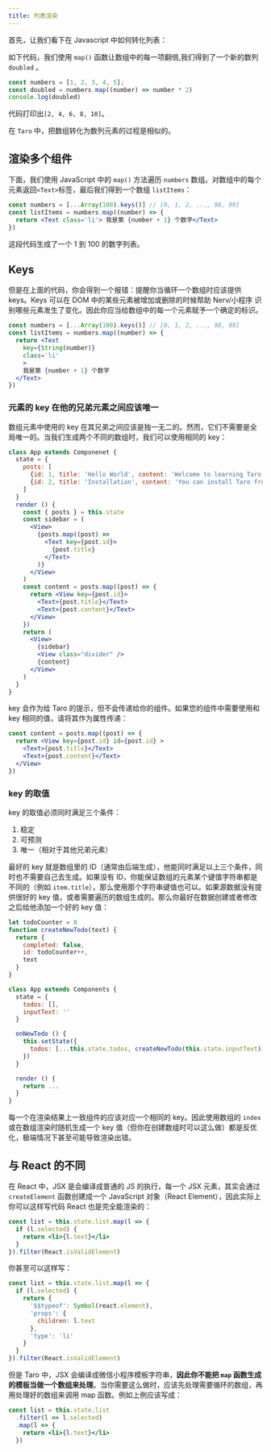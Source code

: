 ```yaml
---
title: 列表渲染
---
```


首先，让我们看下在 Javascript 中如何转化列表：

如下代码，我们使用 `map()` 函数让数组中的每一项翻倍,我们得到了一个新的数列 `doubled` 。

```jsx
const numbers = [1, 2, 3, 4, 5];
const doubled = numbers.map((number) => number * 2)
console.log(doubled)
```

代码打印出`[2, 4, 6, 8, 10]`。

在 `Taro` 中，把数组转化为数列元素的过程是相似的。


## 渲染多个组件

下面，我们使用 JavaScript 中的 `map()` 方法遍历 `numbers` 数组。对数组中的每个元素返回`<Text>`标签，最后我们得到一个数组 `listItems`：

```jsx
const numbers = [...Array(100).keys()] // [0, 1, 2, ..., 98, 99]
const listItems = numbers.map((number) => {
  return <Text class='li'> 我是第 {number + 1} 个数字</Text>
})
```

这段代码生成了一个 1 到 100 的数字列表。

## Keys

但是在上面的代码，你会得到一个报错：提醒你当循环一个数组时应该提供 keys。Keys 可以在 DOM 中的某些元素被增加或删除的时候帮助 Nerv/小程序 识别哪些元素发生了变化。因此你应当给数组中的每一个元素赋予一个确定的标识。

```jsx
const numbers = [...Array(100).keys()] // [0, 1, 2, ..., 98, 99]
const listItems = numbers.map((number) => {
  return <Text
    key={String(number)}
    class='li'
    >
    我是第 {number + 1} 个数字
  </Text>
})
```

### 元素的 key 在他的兄弟元素之间应该唯一

数组元素中使用的 key 在其兄弟之间应该是独一无二的。然而，它们不需要是全局唯一的。当我们生成两个不同的数组时，我们可以使用相同的 key：

```jsx
class App extends Componenet {
  state = {
    posts: [
      {id: 1, title: 'Hello World', content: 'Welcome to learning Taro!'},
      {id: 2, title: 'Installation', content: 'You can install Taro from npm.'}
    ]
  }
  render () {
    const { posts } = this.state
    const sidebar = (
      <View>
        {posts.map((post) =>
          <Text key={post.id}>
            {post.title}
          </Text>
        )}
      </View>
    )
    const content = posts.map((post) => {
      return <View key={post.id}>
        <Text>{post.title}</Text>
        <Text>{post.content}</Text>
      </View>
    })
    return (
      <View>
        {sidebar}
        <View class="divider" />
        {content}
      </View>
    )
  }
}
```

key 会作为给 Taro 的提示，但不会传递给你的组件。如果您的组件中需要使用和 key 相同的值，请将其作为属性传递：

```jsx
const content = posts.map((post) => {
  return <View key={post.id} id={post.id} >
    <Text>{post.title}</Text>
    <Text>{post.content}</Text>
  </View>
})
```

### key 的取值

key 的取值必须同时满足三个条件：

1. 稳定
2. 可预测
3. 唯一（相对于其他兄弟元素）

最好的 key 就是数组里的 ID（通常由后端生成），他能同时满足以上三个条件，同时也不需要自己去生成。如果没有 ID，你能保证数组的元素某个键值字符串都是不同的（例如 `item.title`），那么使用那个字符串键值也可以。如果源数据没有提供很好的 key 值，或者需要遍历的数组生成的。那么你最好在数据创建或者修改之后给他添加一个好的 key 值：

```jsx
let todoCounter = 0
function createNewTodo(text) {
  return {
    completed: false,
    id: todoCounter++,
    text
  }
}

class App extends Components {
  state = {
    todos: [],
    inputText: ''
  }

  onNewTodo () {
    this.setState({
      todos: [...this.state.todos, createNewTodo(this.state.inputText)]
    })
  }

  render () {
    return ...
  }
}
```

每一个在渲染结果上一致组件的应该对应一个相同的 key。因此使用数组的 `index` 或在数组渲染时随机生成一个 key 值（但你在创建数组时可以这么做）都是反优化，极端情况下甚至可能导致渲染出错。

## 与 React 的不同

在 React 中，JSX 是会编译成普通的 JS 的执行，每一个 JSX 元素，其实会通过 `createElement` 函数创建成一个 JavaScript 对象（React Element），因此实际上你可以这样写代码 React 也是完全能渲染的：

```jsx
const list = this.state.list.map(l => {
  if (l.selected) {
    return <li>{l.text}</li>
  }
}).filter(React.isValidElement)
```

你甚至可以这样写：

```jsx
const list = this.state.list.map(l => {
  if (l.selected) {
    return {
      '$$typeof': Symbol(react.element),
      'props': {
        children: l.text
      },
      'type': 'li'
    }
  }
}).filter(React.isValidElement)
```

但是 Taro 中，JSX 会编译成微信小程序模板字符串，**因此你不能把 `map` 函数生成的模板当做一个数组来处理**。当你需要这么做时，应该先处理需要循环的数组，再用处理好的数组来调用 map 函数。例如上例应该写成：

```jsx
const list = this.state.list
  .filter(l => l.selected)
  .map(l => {
    return <li>{l.text}</li>
  })
```
